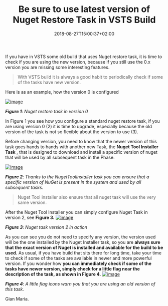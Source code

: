 ﻿---
title: "Be sure to use latest version of Nuget Restore Task in VSTS Build"
description: ""
date: 2018-08-27T15:00:37+02:00
draft: false
tags: [build,VSTS]
categories: [Azure DevOps]
---
If you have in VSTS some old build that uses Nuget restore task, it is time to check if you are using the new version, because if you still use the 0.x version you are missing some interesting features.

> With VSTS build it is always a good habit to periodically check if some of the tasks have new version.

Here is as an example, how the version 0 is configured

[![image](https://www.codewrecks.com/blog/wp-content/uploads/2018/08/image_thumb-18.png "image")](https://www.codewrecks.com/blog/wp-content/uploads/2018/08/image-18.png)

 ***Figure 1***: *Nuget restore task in version 0*

In Figure 1 you see how you configure a standard nuget restore task, if you are using version 0 (2) it is time to upgrade, especially because the old version of the task is not so flexible about the version to use (3).

Before changing version, you need to know that the newer version of this task goes hands to hands with another new Task, the  **Nuget Tool Installer Task** , that is designed to download and install a specific version of nuget that will be used by all subsequent task in the Phase.

[![image](https://www.codewrecks.com/blog/wp-content/uploads/2018/08/image_thumb-19.png "image")](https://www.codewrecks.com/blog/wp-content/uploads/2018/08/image-19.png)

 ***Figure 2***: *Thanks to the NugetToolInstaller task you can ensure that a specific version of NuGet is present in the system and used by all subsequent tasks.*

> Nuget Tool installer also ensure that all nuget task will use the very same version.

After the Nuget Tool Installer you can simply configure Nuget Task in version 2, see  **Figure 3.** [![image](https://www.codewrecks.com/blog/wp-content/uploads/2018/08/image_thumb-20.png "image")](https://www.codewrecks.com/blog/wp-content/uploads/2018/08/image-20.png)

 ***Figure 3***: *Nuget task version 2 in action*

As you can see you do not need to specify any version, the version used will be the one installed by the Nuget Installer task, so you are  **always sure that the exact version of Nuget is installed and available for the build to be used.** As usual, if you have build that sits there for long time, take your time to check if some of the tasks are available in newer and more powerful version. If you wonder how  **you can immediately check if some of the tasks have newer version, simply check for a little flag near the description of the task, as shown in Figure 4.** [![image](https://www.codewrecks.com/blog/wp-content/uploads/2018/08/image_thumb-21.png "image")](https://www.codewrecks.com/blog/wp-content/uploads/2018/08/image-21.png)

 ***Figure 4***: *A little flag icons warn you that you are using an old version of this task.*

Gian Maria.
